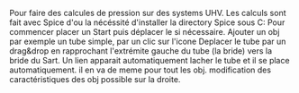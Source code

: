Pour faire des calcules de pression sur des systems UHV. 
Les calculs sont fait avec Spice d'ou la nécéssité d'installer la directory Spice sous C:
Pour commencer placer un Start puis déplacer le si nécessaire. 
Ajouter un obj par exemple un tube simple, par un clic sur l'icone
Deplacer le tube par un drag&drop en rapprochant l'extrémite gauche du tube (la bride) vers la bride du Sart.
Un lien apparait automatiquement lacher le tube et il se place automatiquement.
il en va de meme pour tout les obj.
modification des caractéristiques des obj possible sur la droite.
